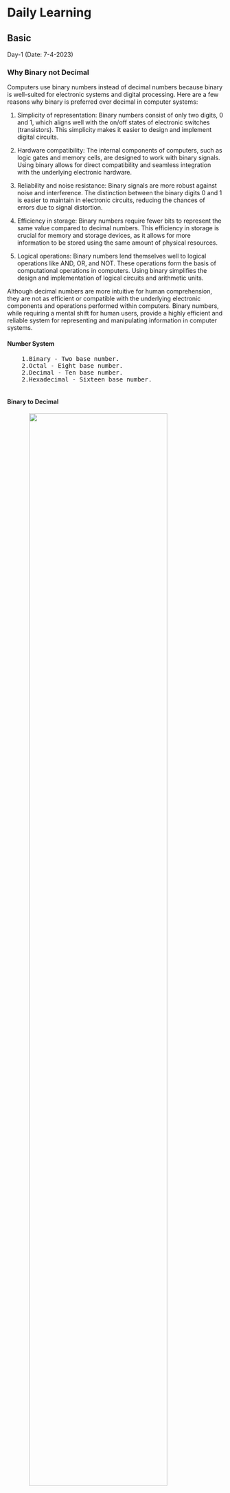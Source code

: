 <body>
  <H1>Daily Learning</H1>
<div>
<h2>Basic</h2>
<p>
Day-1 (Date: 7-4-2023)
<h3>Why Binary not Decimal</h3>
<p>
  Computers use binary numbers instead of decimal numbers because binary is well-suited for electronic systems and digital processing. Here are a few reasons why binary is preferred over decimal in computer systems:

1. Simplicity of representation: Binary numbers consist of only two digits, 0 and 1, which aligns well with the on/off states of electronic switches (transistors). This simplicity makes it easier to design and implement digital circuits.

2. Hardware compatibility: The internal components of computers, such as logic gates and memory cells, are designed to work with binary signals. Using binary allows for direct compatibility and seamless integration with the underlying electronic hardware.

3. Reliability and noise resistance: Binary signals are more robust against noise and interference. The distinction between the binary digits 0 and 1 is easier to maintain in electronic circuits, reducing the chances of errors due to signal distortion.

4. Efficiency in storage: Binary numbers require fewer bits to represent the same value compared to decimal numbers. This efficiency in storage is crucial for memory and storage devices, as it allows for more information to be stored using the same amount of physical resources.

5. Logical operations: Binary numbers lend themselves well to logical operations like AND, OR, and NOT. These operations form the basis of computational operations in computers. Using binary simplifies the design and implementation of logical circuits and arithmetic units.

Although decimal numbers are more intuitive for human comprehension, they are not as efficient or compatible with the underlying electronic components and operations performed within computers. Binary numbers, while requiring a mental shift for human users, provide a highly efficient and reliable system for representing and manipulating information in computer systems.
</p>

  <h4>Number System</h4>
  <pre>
    1.Binary - Two base number.
    2.Octal - Eight base number.
    2.Decimal - Ten base number.
    2.Hexadecimal - Sixteen base number.
  </pre>
  <div>
    <h4>Binary to Decimal</h4>
    <pre>
      <img style="width: 80%;" src="Image/asd.png" alt="">
      </br>
function convertToDecimal(x) {
    let bin = 0;
    let rem, i = 1, step = 1;
    while (x != 0) {
        rem = x % 10;
        x = parseInt(x / 10);
        bin = bin + rem * i;
        i = i * 2;
    }
console.log(`Decimal:  ${bin}`);
}
// take input
//let number = prompt('Enter a Binary number: ');
convertToDecimal(101);
    </pre>
    <h4>Decimal to Binary</h4>
    <pre>
      <img style="width: 80%;" src="Image/binary to decimal.jpg" alt="">

</br>

Other way - decimal 75
75 >= 64 = 1
75 - 64 = 11

 32 >= 11 = 0
 16 >= 11 = 0

11 >= 8 = 1
11 - 8 = 3

3 >= 2 = 1
3 - 2 = 0

1 >= 1 = 1

64 = 1 
32 = 0 
16 = 0 
8 = 1 
4 = 0 
2 = 1 
1 = 1

75 = 1001011

function convertToBinary(x) {
    let bin = 0;
    let rem, i = 1, step = 1;
    while (x != 0) {
        rem = x % 2;
        console.log(
            `Step ${step++}: ${x}/2, Remainder = ${rem}, Quotient = ${parseInt(x/2)}`
        );
        x = parseInt(x / 2);
        bin = bin + rem * i;
        i = i * 10;
    }
    console.log(`Binary:  ${bin}`);
}
// take input
//let number = prompt('Enter a decimal number: ');
convertToBinary(5);
    </pre>
  </div>

  <h4>Decimal to Octal</h4>
  <pre>
    <img style="width: 80%;" src="Image/decimal-to-octal.png" alt="">
    </br>
function convertToCOtalTOdecimal(x) {
    let bin = 0;
    let rem, i = 1, step = 1;
    while (x != 0) {
        rem = x % 8;
        x = parseInt(x / 8);
        bin = bin + rem * i;
        i = i * 10;    
    }
console.log(`Octal:  ${bin}`);
}
// take input
//let number = prompt('Enter a Decimal number: ');
convertToCOtalTOdecimal(8);

  </pre>
  <h4>Octal to Decimal</h4>
  <pre>
    <img style="width: 80%;" src="Image/octaltodecimal.png" alt="">
    </br>
function convertToDecimalTOOCatal(x) {
    let bin = 0;
    let rem, i = 1, step = 1;
    while (x != 0) {
        rem = x % 10;
        x = parseInt(x / 10);
        bin = bin + rem * i;
        i = i * 8;    
    }
    console.log(`Decimal:  ${bin}`);
}
// take input
//let number = prompt('Enter a Octal number: ');

convertToDecimalTOOCatal(100);
  </pre>
  
  <h4>DIFFERENT BETWEEM INTERPRETER AND COMPILAR</h4>
  A compiler translates the entire source code in a single run. 
  An interpreter translates the entire source code line by line

  <div>
  <h3>#KEYWORDS</h3>
    
    1. High level Language > INTERPRETER(Work line by line) > Machine Language
    2. Assembly language > Assembler > Machine Language
    3. Mid level language ( C )
    4. High level language(python, c++, c# etc)
    5. compiler(GNU, CSS) - A compiler translates the entire source code in a single run
    6. CodeBlocks(IDE-Integrated Development Environment)
    
  </div>
<div>
  <h1>Learn About Compiler and C/C++ </h1>
  <h4>Day-2 (Date: 7-6-2023)</h4>
  <p>Watch some videos read some documents about how compiler works</p>

  <a href="Book-Files/COMPUTER-PROGRAMMING-TAMIM-SHAHRIAR-SHUBEEN.pdf">Book(Bangla) - COMPUTER PROGRAMMING TAMIM SHAHRIAR SHUBEEN (Language C)</a> 
  </br>
  <a href="Book-Files/Programming in C - Stephen G.Cochan.pdf">Book(English) - PROGRAMMING IN C - STEPHEN G.COCHAN (Language C)</a>
  
  <h4>MEMORY</h4>
  <pre>
    Int (32bit) = {
      2 byte = 2 x 8 bit
             = 16 bit 
    }
    Int(64bit) = {
      4 byte = 4 x 8 bit
             = 32 bit 
    }
    32 bit maximum number = 2^n - 1
                          = 2^31 - 1
                          
  <h4>HOW TO STORE NEGATIVE NUMBER MEMORY</h4>
    #Sign bit
    0 -> Positive
    1 -> Negative
    MSB = Most Significant Bit
    LSB = Most Significant Bit
    <img style="width: 80%;" src="Image/sign_and_magnitude.jpg" alt="">
    In this case in magnitude area first number is MSB and last number is LSB.
    <h4>PROBLEM OF SIGN BIT</h4>
    0 0 0 0 !== 1 0 0 0
    +0 !== -0
    #SOLVE
    0011 = +3
    => 1100(flip of 0011) = 1's complement
    1's complement + 1
    1100 + 1 = 1101 = -2 (2's complement)
    0010 + 1 = +3 (2's complement) 
    #In this case computer can store 4bit.
    1111 + 1 = 10000 
    so, answer = 0000 = -0
    <h3>#KEYWORDS</h3>
    CodeBlocks,Environment setup,terminal,GCC,cmd 
  </pre>
</div>
<div>
  <h1>Bit Manupulaion</h1>
  <h4>Day-2 (Date: 7-5-2023)</h4>
  <pre>
    Bit manipulation is a technique used in computer programming to manipulate individual bits within a binary representation of data. It involves performing logical and arithmetic operations at the bit level, allowing developers to perform various tasks efficiently and compactly. Here are some commonly used bit manipulation operations:

1. Bitwise AND (&): Performs a logical AND operation on each corresponding pair of bits. 
The result is 1 if both bits are 1; otherwise, it is 0.

   Example:
    ```
   10101010 &
   11001100
   ---------
   10001000
   ```

3. Bitwise OR (|): Performs a logical OR operation on each corresponding pair of bits. 
The result is 1 if either of the bits is 1; otherwise, it is 0.

   Example:
   ```
   10101010 |
   11001100
   ---------
   11101110
   ```

4. Bitwise XOR (^): Performs a logical XOR (exclusive OR) operation on each corresponding pair of bits. 
The result is 1 if the bits are different; otherwise, it is 0.

   Example:
   ```
   10101010 ^
   11001100
   ---------
   01100110
   ```

5. Bitwise NOT (~): Flips the bits of a binary number. The result is the one's complement of the number.

   Example:
   ```
   ~10101010
   ---------
   01010101
   ```

6. Bitwise left shift (<<): Shifts the bits of a number to the left by a specified number of positions. 
This operation effectively multiplies the number by 2 raised to the power of the shift amount.

   Example:
   ```
   10101010 << 2
   -------------
   1010101000
   ```

7. Bitwise right shift (>>): Shifts the bits of a number to the right by a specified number of positions. 
This operation effectively divides the number by 2 raised to the power of the shift amount.

   Example:
   ```
   10101010 >> 2
   -------------
   00101010
   ```

Bit manipulation is often used in various applications, such as optimizing code, implementing data structures, 
and working with low-level operations like device drivers, network protocols, and cryptography algorithms. 
It allows for compact representation of data and efficient bitwise operations that can significantly improve 
performance in certain scenarios.
  </pre>
  <h3>Example of bit off or on test</h3>
  <pre>
    let x,y,z;
    x = parseInt(prompt("Inter number ", y));
    bit = parseInt(prompt("Inter bit number ", z));

  if(x & (1 << bit)){
    console.log(`${bit} nd bit is ON`);
  }else{
    console.log(`${bit} nd bit is OFF`);
  }
  </pre>

</div>

  
</p>
</div>
</body>
</html>
